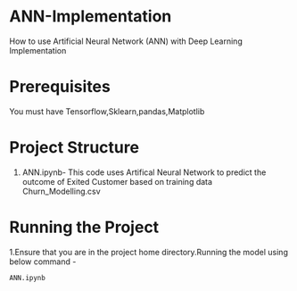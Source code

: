 # ANN-Implementation
How to use Artificial Neural Network (ANN) with Deep Learning Implementation

# Prerequisites

You must have Tensorflow,Sklearn,pandas,Matplotlib

# Project Structure

1. ANN.ipynb- This code uses Artifical Neural Network to predict the outcome of Exited Customer based on training data Churn_Modelling.csv

# Running the Project

1.Ensure that you are in the project home directory.Running the model using below command -

```
ANN.ipynb
```
